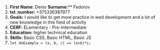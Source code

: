 1. **First Name**: Denis **Surname:**** Fedorov
2. **tel. number:** +375336387977
3. **Goals:** I would like to get more practice in wed development and a lot of new knowledge in this field of activity
4. **CERF:** ELementary - Pre-Intermediate
5. **Education:** higher technical education
6. **Skills:** Basic CSS, Basic HTML, Basic JS
7. `let doExample = (a, b, c) => (a+b)*c;`

